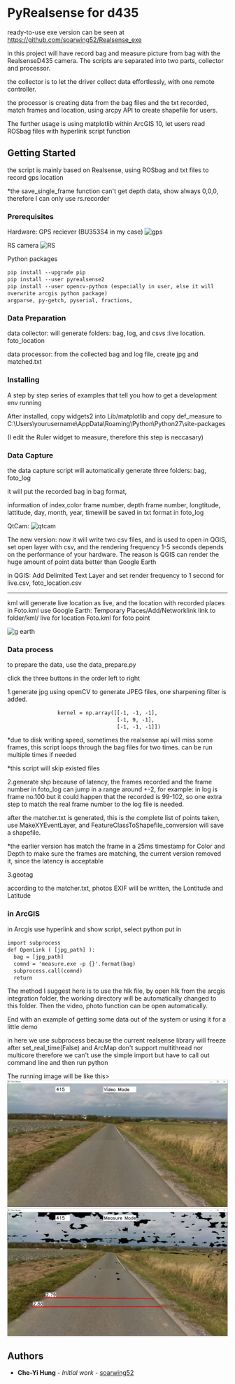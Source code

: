 # PyRealsense for d435

ready-to-use exe version can be seen at https://github.com/soarwing52/Realsense_exe

in this project will have record bag and measure picture from bag with the RealsenseD435 camera. The scripts are separated into two parts, collector and processor.

the collector is to let the driver collect data effortlessly, with one remote controller.

the processor is creating data from the bag files and the txt recorded, match frames and location, using arcpy API to create shapefile for users.

The further usage is using matplotlib within ArcGIS 10, let users read ROSbag files with hyperlink script function 

## Getting Started

the script is mainly based on Realsense, using ROSbag and txt files to record gps location

*the save_single_frame function can't get depth data, show always 0,0,0, therefore I can only use rs.recorder


### Prerequisites

Hardware: GPS reciever (BU353S4 in my case)
![gps](http://village.photos/images/user/2222e0fa-3e6d-47fa-8ee0-19f1dc512885/ddbe9b26-bc4b-48e7-b669-8f25ad00a494.jpg)

RS camera
![RS](https://simplecore.intel.com/realsensehub/wp-content/uploads/sites/63/Compare.png)


Python packages
```
pip install --upgrade pip
pip install --user pyrealsense2 
pip install --user opencv-python (especially in user, else it will overwrite arcgis python package)
argparse, py-getch, pyserial, fractions,
```
### Data Preparation

data collector: will generate folders: bag, log, and csvs :live location. foto_location

data processor: from the collected bag and log file, create jpg and matched.txt


### Installing

A step by step series of examples that tell you how to get a development env running

After installed, copy widgets2 into Lib/matplotlib
and copy def_measure to C:\Users\yourusername\AppData\Roaming\Python\Python27\site-packages

(I edit the Ruler widget to measure, therefore this step is neccasary)

### Data Capture

the data capture script will automatically generate three folders: bag, foto_log

it will put the recorded bag in bag format, 

information of index,color frame number, depth frame number, longtitude, lattitude, day, month, year, timewill be saved in txt format in foto_log

QtCam:
![qtcam](https://1.bp.blogspot.com/-4gsC0uT-b4o/XbwRcqa1I5I/AAAAAAABAgw/DfpxRpPVBPQQbllyI8gTpV_EIy2GAsAegCLcBGAsYHQ/s400/pyqtcam.JPG)


The new version:
now it will write two csv files, and is used to open in QGIS, set open layer with csv, and the rendering frequency 1-5 seconds 
depends on the performance of your hardware.
The reason is QGIS can render the huge amount of point data better than Google Earth

in QGIS:
Add Delimited Text Layer and set render frequency to 1 second for live.csv, foto_location.csv

------------------------------------------------------------------------------------------------------------------
kml will generate live location as live, and the location with recorded places in Foto.kml
use Google Earth: Temporary Places/Add/Networklink link to folder/kml/ live for location Foto.kml for foto point

![g earth](https://github.com/soarwing52/RealsensePython/blob/master/examples/google%20earth.PNG?raw=true)

### Data process

to prepare the data, use the data_prepare.py

click the three buttons in the order left to right

1.generate jpg
using openCV to generate JPEG files, one sharpening filter is added.
```
                kernel = np.array([[-1, -1, -1],
                                   [-1, 9, -1],
                                   [-1, -1, -1]])
```
*due to disk writing speed, sometimes the realsense api will miss some frames, this script loops through the bag files for two times. can be run multiple times if needed

*this script will skip existed files

2.generate shp
because of latency, the frames recorded and the frame number in foto_log can jump in a range around +-2, for example: in log is frame no.100 but it could happen that the recorded is 99-102, so one extra step to match the real frame number to the log file is needed.

after the matcher.txt is generated, this is the complete list of points taken, use MakeXYEventLayer, and FeatureClassToShapefile_conversion will save a shapefile.

*the earlier version has match the frame in a 25ms timestamp for Color and Depth to make sure the frames are matching, the current version removed it, since the latency is acceptable

3.geotag

according to the matcher.txt, photos EXIF will be written, the Lontitude and Latitude

### in ArcGIS

in Arcgis use hyperlink and show script, select python
put in 

```
import subprocess
def OpenLink ( [jpg_path] ):
  bag = [jpg_path] 
  comnd = 'measure.exe -p {}'.format(bag)
  subprocess.call(comnd)
  return
```


The method I suggest here is to use the hlk file, by open hlk from the arcgis integration folder, the working directory will be automatically changed to this folder. 
Then the video, photo function can be open automatically.

End with an example of getting some data out of the system or using it for a little demo

in here we use subprocess because the current realsense library will freeze after set_real_time(False)
and ArcMap don't support multithread nor multicore
therefore we can't use the simple import but have to call out command line and then run python

The running image will be like this>
![videomode](https://github.com/soarwing52/Realsense_exe/blob/master/img/video%20mode.JPG)
![measure_mode](https://github.com/soarwing52/Realsense_exe/raw/master/img/measure%20mode.JPG)

## Authors

* **Che-Yi Hung** - *Initial work* - [soarwing52](https://github.com/soarwing52)

